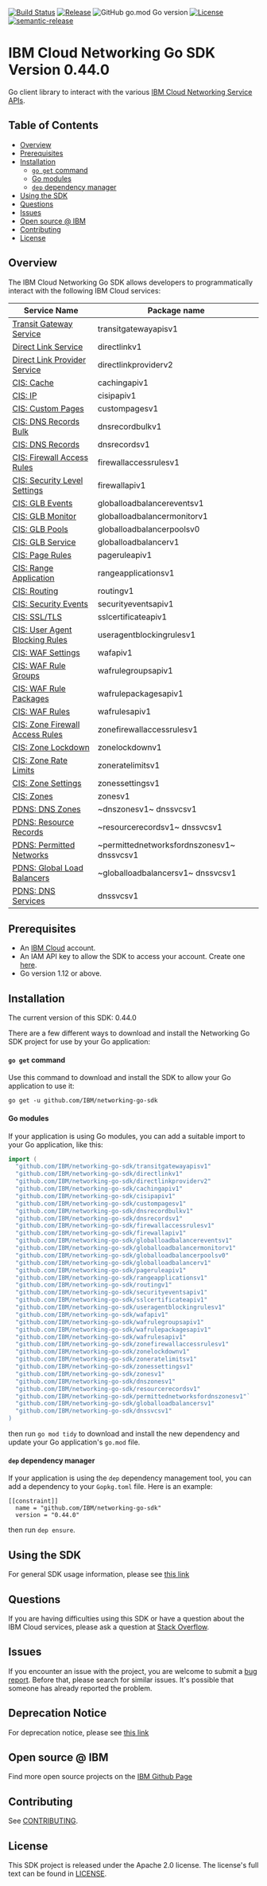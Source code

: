 [![Build Status](https://travis-ci.com/IBM/networking-go-sdk.svg?branch=master)](https://travis-ci.com/IBM/networking-go-sdk)
[![Release](https://img.shields.io/github/v/release/IBM/networking-go-sdk)](https://github.com/IBM/networking-go-sdk/releases/latest)
![GitHub go.mod Go version](https://img.shields.io/github/go-mod/go-version/IBM/networking-go-sdk)
[![License](https://img.shields.io/badge/License-Apache%202.0-blue.svg)](https://opensource.org/licenses/Apache-2.0)
[![semantic-release](https://img.shields.io/badge/%20%20%F0%9F%93%A6%F0%9F%9A%80-semantic--release-e10079.svg)](https://github.com/semantic-release/semantic-release)

# IBM Cloud Networking Go SDK Version 0.44.0

Go client library to interact with the various [IBM Cloud Networking Service APIs](https://cloud.ibm.com/apidocs?category=<networking>).

## Table of Contents

<!--
  The TOC below is generated using the `markdown-toc` node package.

      https://github.com/jonschlinkert/markdown-toc

  You should regenerate the TOC after making changes to this file.

      npx markdown-toc -i README.md
  -->

<!-- toc -->

- [Overview](#overview)
- [Prerequisites](#prerequisites)
- [Installation](#installation)
  - [`go get` command](#go-get-command)
  - [Go modules](#go-modules)
  - [`dep` dependency manager](#dep-dependency-manager)
- [Using the SDK](#using-the-sdk)
- [Questions](#questions)
- [Issues](#issues)
- [Open source @ IBM](#open-source--ibm)
- [Contributing](#contributing)
- [License](#license)

<!-- tocstop -->

## Overview

The IBM Cloud Networking Go SDK allows developers to programmatically interact with the following IBM Cloud services:

| Service Name                                                                                                         | Package name                   |
| -------------------------------------------------------------------------------------------------------------------- | ------------------------------ |
| [Transit Gateway Service](https://cloud.ibm.com/docs/transit-gateway)                                                | transitgatewayapisv1           |
| [Direct Link Service](https://cloud.ibm.com/apidocs/direct_link?code=go)                                             | directlinkv1                   |
| [Direct Link Provider Service](https://cloud.ibm.com/apidocs/direct_link_provider_api?code=go)                       | directlinkproviderv2           |
| [CIS: Cache](https://cloud.ibm.com/apidocs/cis?code=go#purge-all)                                                    | cachingapiv1                   |
| [CIS: IP](https://cloud.ibm.com/apidocs/cis?code=go#list-of-all-ip-addresses-used-by-the-cis-proxy)                  | cisipapiv1                     |
| [CIS: Custom Pages](https://cloud.ibm.com/apidocs/cis?code=go#list-all-custom-pages-for-a-given-instance)            | custompagesv1                  |
| [CIS: DNS Records Bulk](https://cloud.ibm.com/apidocs/cis?code=go#export-zone-file)                                  | dnsrecordbulkv1                |
| [CIS: DNS Records](https://cloud.ibm.com/apidocs/cis?code=go#export-zone-file)                                       | dnsrecordsv1                   |
| [CIS: Firewall Access Rules](https://cloud.ibm.com/apidocs/cis?code=go#list-instance-level-firewall-access-rules)    | firewallaccessrulesv1          |
| [CIS: Security Level Settings](https://cloud.ibm.com/apidocs/cis?code=go#get-security-level-setting)                 | firewallapiv1                  |
| [CIS: GLB Events](https://cloud.ibm.com/apidocs/cis?code=go#list-all-load-balancer-events)                           | globalloadbalancereventsv1     |
| [CIS: GLB Monitor](https://cloud.ibm.com/apidocs/cis?code=go#list-all-load-balancer-monitors)                        | globalloadbalancermonitorv1    |
| [CIS: GLB Pools](https://cloud.ibm.com/apidocs/cis?code=go#list-all-pools)                                           | globalloadbalancerpoolsv0      |
| [CIS: GLB Service](https://cloud.ibm.com/apidocs/cis?code=go#list-all-load-balancers)                                | globalloadbalancerv1           |
| [CIS: Page Rules](https://cloud.ibm.com/apidocs/cis?code=go#get-page-rule)                                           | pageruleapiv1                  |
| [CIS: Range Application](https://cloud.ibm.com/apidocs/cis?code=go#list-range-applications)                          | rangeapplicationsv1            |
| [CIS: Routing](https://cloud.ibm.com/apidocs/cis?code=go#get-routing-feature-smart-routing-setting)                  | routingv1                      |
| [CIS: Security Events](https://cloud.ibm.com/apidocs/cis?code=go#logs-of-the-mitigations-performed-by-firewall-feat) | securityeventsapiv1            |
| [CIS: SSL/TLS](https://cloud.ibm.com/apidocs/cis?code=go#list-all-certificates)                                      | sslcertificateapiv1            |
| [CIS: User Agent Blocking Rules](https://cloud.ibm.com/apidocs/cis?code=go#list-all-user-agent-blocking-rules)       | useragentblockingrulesv1       |
| [CIS: WAF Settings](https://cloud.ibm.com/apidocs/cis?code=go#get-waf-setting)                                       | wafapiv1                       |
| [CIS: WAF Rule Groups](https://cloud.ibm.com/apidocs/cis?code=go#list-all-waf-rule-groups)                           | wafrulegroupsapiv1             |
| [CIS: WAF Rule Packages](https://cloud.ibm.com/apidocs/cis?code=go#list-all-waf-rule-packages)                       | wafrulepackagesapiv1           |
| [CIS: WAF Rules](https://cloud.ibm.com/apidocs/cis?code=go#list-all-waf-rules)                                       | wafrulesapiv1                  |
| [CIS: Zone Firewall Access Rules](https://cloud.ibm.com/apidocs/cis?code=go#list-all-firewall-access-rules)          | zonefirewallaccessrulesv1      |
| [CIS: Zone Lockdown](https://cloud.ibm.com/apidocs/cis?code=go#list-all-lockdown-rules)                              | zonelockdownv1                 |
| [CIS: Zone Rate Limits](https://cloud.ibm.com/apidocs/cis?code=go#list-all-rate-limits)                              | zoneratelimitsv1               |
| [CIS: Zone Settings](https://cloud.ibm.com/apidocs/cis?code=go#get-zone-dnssec)                                      | zonessettingsv1                |
| [CIS: Zones](https://cloud.ibm.com/apidocs/cis?code=go#list-all-zones)                                               | zonesv1                        |
| [PDNS: DNS Zones](https://cloud.ibm.com/apidocs/dns-svcs?code=go#list-dns-zones)                                 | ~dnszonesv1~ dnssvcsv1 |
| [PDNS: Resource Records](https://cloud.ibm.com/apidocs/dns-svcs?code=go#list-resource-records) | ~resourcerecordsv1~ dnssvcsv1 |
| [PDNS: Permitted Networks](https://cloud.ibm.com/apidocs/dns-svcs?code=go#list-permitted-networks) | ~permittednetworksfordnszonesv1~ dnssvcsv1|
| [PDNS: Global Load Balancers](https://cloud.ibm.com/apidocs/dns-svcs?code=go) | ~globalloadbalancersv1~ dnssvcsv1 |
| [PDNS: DNS Services](https://cloud.ibm.com/apidocs/dns-svcs?code=go) | dnssvcsv1 |

## Prerequisites

[ibm-cloud-onboarding]: https://cloud.ibm.com/registration

- An [IBM Cloud][ibm-cloud-onboarding] account.
- An IAM API key to allow the SDK to access your account. Create one [here](https://cloud.ibm.com/iam/apikeys).
- Go version 1.12 or above.

## Installation

The current version of this SDK: 0.44.0

There are a few different ways to download and install the Networking Go SDK project for use by your
Go application:

#### `go get` command

Use this command to download and install the SDK to allow your Go application to
use it:

```
go get -u github.com/IBM/networking-go-sdk
```

#### Go modules

If your application is using Go modules, you can add a suitable import to your
Go application, like this:

```go
import (
  "github.com/IBM/networking-go-sdk/transitgatewayapisv1"
  "github.com/IBM/networking-go-sdk/directlinkv1"
  "github.com/IBM/networking-go-sdk/directlinkproviderv2"
  "github.com/IBM/networking-go-sdk/cachingapiv1"
  "github.com/IBM/networking-go-sdk/cisipapiv1"
  "github.com/IBM/networking-go-sdk/custompagesv1"
  "github.com/IBM/networking-go-sdk/dnsrecordbulkv1"
  "github.com/IBM/networking-go-sdk/dnsrecordsv1"
  "github.com/IBM/networking-go-sdk/firewallaccessrulesv1"
  "github.com/IBM/networking-go-sdk/firewallapiv1"
  "github.com/IBM/networking-go-sdk/globalloadbalancereventsv1"
  "github.com/IBM/networking-go-sdk/globalloadbalancermonitorv1"
  "github.com/IBM/networking-go-sdk/globalloadbalancerpoolsv0"
  "github.com/IBM/networking-go-sdk/globalloadbalancerv1"
  "github.com/IBM/networking-go-sdk/pageruleapiv1"
  "github.com/IBM/networking-go-sdk/rangeapplicationsv1"
  "github.com/IBM/networking-go-sdk/routingv1"
  "github.com/IBM/networking-go-sdk/securityeventsapiv1"
  "github.com/IBM/networking-go-sdk/sslcertificateapiv1"
  "github.com/IBM/networking-go-sdk/useragentblockingrulesv1"
  "github.com/IBM/networking-go-sdk/wafapiv1"
  "github.com/IBM/networking-go-sdk/wafrulegroupsapiv1"
  "github.com/IBM/networking-go-sdk/wafrulepackagesapiv1"
  "github.com/IBM/networking-go-sdk/wafrulesapiv1"
  "github.com/IBM/networking-go-sdk/zonefirewallaccessrulesv1"
  "github.com/IBM/networking-go-sdk/zonelockdownv1"
  "github.com/IBM/networking-go-sdk/zoneratelimitsv1"
  "github.com/IBM/networking-go-sdk/zonessettingsv1"
  "github.com/IBM/networking-go-sdk/zonesv1"
  "github.com/IBM/networking-go-sdk/dnszonesv1"
  "github.com/IBM/networking-go-sdk/resourcerecordsv1"
  "github.com/IBM/networking-go-sdk/permittednetworksfordnszonesv1"`
  "github.com/IBM/networking-go-sdk/globalloadbalancersv1"
  "github.com/IBM/networking-go-sdk/dnssvcsv1"
)
```

then run `go mod tidy` to download and install the new dependency and update your Go application's
`go.mod` file.

#### `dep` dependency manager

If your application is using the `dep` dependency management tool, you can add a dependency
to your `Gopkg.toml` file. Here is an example:

```
[[constraint]]
  name = "github.com/IBM/networking-go-sdk"
  version = "0.44.0"

```

then run `dep ensure`.

## Using the SDK

For general SDK usage information, please see [this link](https://github.com/IBM/ibm-cloud-sdk-common/blob/master/README.md)

## Questions

If you are having difficulties using this SDK or have a question about the IBM Cloud services,
please ask a question at
[Stack Overflow](http://stackoverflow.com/questions/ask?tags=ibm-cloud).

## Issues

If you encounter an issue with the project, you are welcome to submit a
[bug report](https://github.com/IBM/networking-go-sdk/issues).
Before that, please search for similar issues. It's possible that someone has already reported the problem.

## Deprecation Notice

For deprecation notice, please see [this link](https://github.com/IBM/networking-go-sdk/blob/master/DEPRECATION-NOTICE.md)

## Open source @ IBM

Find more open source projects on the [IBM Github Page](http://ibm.github.io/)

## Contributing

See [CONTRIBUTING](CONTRIBUTING.md).

## License

This SDK project is released under the Apache 2.0 license.
The license's full text can be found in [LICENSE](LICENSE).
